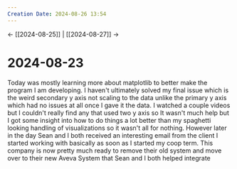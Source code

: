 ```yaml
---
Creation Date: 2024-08-26 13:54
---
```


<- [[2024-08-25]] | [[2024-08-27]]  ->

# 2024-08-23
Today was mostly learning more about matplotlib to better make the program I am developing. I haven't ultimately solved my final issue which is the weird secondary y axis not scaling to the data unlike the primary y axis which had no issues at all once I gave it the data. I watched a couple videos but I couldn't really find any that used two y axis so It wasn't much help but I got some insight into how to do things a lot better than my spaghetti looking handling of visualizations so it wasn't all for nothing. However later in the day Sean and I both received an interesting email from the client I started working with basically as soon as I started my coop term. This company is now pretty much ready to remove their old system and move over to their new Aveva System that Sean and I both helped integrate